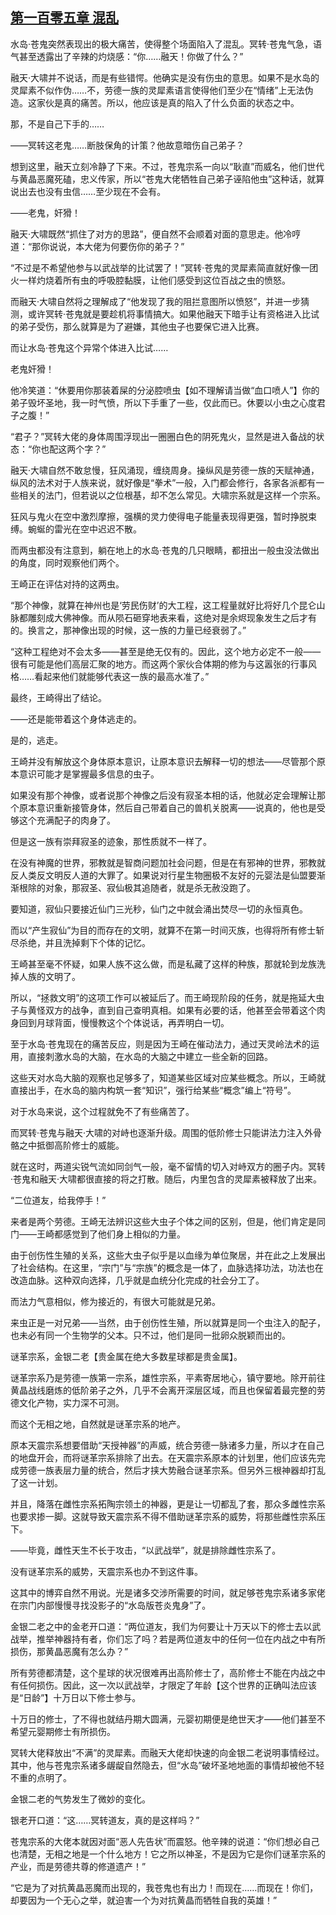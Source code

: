 ## [第一百零五章 混乱](https://www.xxbiquge.com/11_11207/9212093.html)


  水岛·苍鬼突然表现出的极大痛苦，使得整个场面陷入了混乱。冥转·苍鬼气急，语气甚至透露出了辛辣的灼烧感：“你……融天！你做了什么？”

  融天·大啸并不说话，而是有些错愕。他确实是没有伤虫的意思。如果不是水岛的灵犀素不似作伪……不，劳德一族的灵犀素语言使得他们至少在“情绪”上无法伪造。这家伙是真的痛苦。所以，他应该是真的陷入了什么负面的状态之中。

  那，不是自己下手的……

  ——冥转这老鬼……断肢保角的计策？他故意暗伤自己弟子？

  想到这里，融天立刻冷静了下来。不过，苍鬼宗系一向以“耿直”而威名，他们世代与黄晶恶魔死磕，忠义传家，所以“苍鬼大佬牺牲自己弟子诬陷他虫”这种话，就算说出去也没有虫信……至少现在不会有。

  ——老鬼，奸猾！

  融天·大啸既然“抓住了对方的思路”，便自然不会顺着对面的意思走。他冷哼道：“那你说说，本大佬为何要伤你的弟子？”

  “不过是不希望他参与以武战举的比试罢了！”冥转·苍鬼的灵犀素简直就好像一团火一样灼烧着所有虫的呼吸腔黏膜，让他们感受到这位百战之虫的愤怒。

  而融天·大啸自然将之理解成了“他发现了我的阻拦意图所以愤怒”，并进一步猜测，或许冥转·苍鬼就是要趁机将事情搞大。如果他融天下暗手让有资格进入比试的弟子受伤，那么就算是为了避嫌，其他虫子也要保它进入比赛。

  而让水岛·苍鬼这个异常个体进入比试……

  老鬼奸猾！

  他冷笑道：“休要用你那装着屎的分泌腔喷虫【如不理解请当做“血口喷人”】你的弟子毁坏圣地，我一时气愤，所以下手重了一些，仅此而已。休要以小虫之心度君子之腹！”

  “君子？”冥转大佬的身体周围浮现出一圈圈白色的阴死鬼火，显然是进入备战的状态：“你也配这两个字？”

  融天·大啸自然不敢怠慢，狂风涌现，缠绕周身。操纵风是劳德一族的天赋神通，纵风的法术对于人族来说，就好像是“拳术”一般，入门都会修行，各家各派都有一些相关的法门，但若说以之位根基，却不怎么常见。大啸宗系就是这样一个宗系。

  狂风与鬼火在空中激烈摩擦，强横的灵力使得电子能量表现得更强，暂时挣脱束缚。蜿蜒的雷光在空中迟迟不散。

  而两虫都没有注意到，躺在地上的水岛·苍鬼的几只眼睛，都扭出一般虫没法做出的角度，同时观察他们两个。

  王崎正在评估对持的这两虫。

  “那个神像，就算在神州也是‘劳民伤财’的大工程，这工程量就好比将好几个昆仑山脉都雕刻成大佛神像。而从陨石砸穿地表来看，这绝对是余烬现象发生之后才有的。换言之，那神像出现的时候，这一族的力量已经衰弱了。”

  “这种工程绝对不会太多——甚至是绝无仅有的。因此，这个地方必定不一般——很有可能是他们高层汇聚的地方。而这两个家伙合体期的修为与这嚣张的行事风格……看起来他们就能够代表这一族的最高水准了。”

  最终，王崎得出了结论。

  ——还是能带着这个身体逃走的。

  是的，逃走。

  王崎并没有解放这个身体原本意识，让原本意识去解释一切的想法——尽管那个原本意识可能才是掌握最多信息的虫子。

  如果没有那个神像，或者说那个神像之后没有寂圣本相的话，他就必定会理解让那个原本意识重新接管身体，然后自己带着自己的兽机关脱离——说真的，他也是受够这个充满配子的肉身了。

  但是这一族有崇拜寂圣的迹象，那性质就不一样了。

  在没有神魔的世界，邪教就是智商问题加社会问题，但是在有邪神的世界，邪教就反人类反文明反人道的大罪了。如果说对行星生物圈极不友好的元婴法是仙盟要渐渐根除的对象，那寂圣、寂仙极其追随者，就是杀无赦没跑了。

  要知道，寂仙只要接近仙门三光秒，仙门之中就会涌出焚尽一切的永恒真色。

  而以“产生寂仙”为目的而存在的文明，就算不在第一时间灭族，也得将所有修士斩尽杀绝，并且洗掉剩下个体的记忆。

  王崎甚至毫不怀疑，如果人族不这么做，而是私藏了这样的种族，那就轮到龙族洗掉人族的文明了。

  所以，“拯救文明”的这项工作可以被延后了。而王崎现阶段的任务，就是拖延大虫子与黄怪双方的战争，直到自己查明真相。如果有必要的话，他甚至会带着这个肉身回到月球背面，慢慢教这个个体说话，再弄明白一切。

  至于水岛·苍鬼现在的痛苦反应，则是因为王崎在催动法力，通过天灵岭法术的运用，直接刺激水岛的大脑，在水岛的大脑之中建立一些全新的回路。

  这些天对水岛大脑的观察也足够多了，知道某些区域对应某些概念。所以，王崎就直接出手，在水岛的脑内构筑一套“知识”，强行给某些“概念”编上“符号”。

  对于水岛来说，这个过程就免不了有些痛苦了。

  而冥转·苍鬼与融天·大啸的对峙也逐渐升级。周围的低阶修士只能讲法力注入外骨骼之中抵御高阶修士的威能。

  就在这时，两道尖锐气流如同剑气一般，毫不留情的切入对峙双方的圈子内。冥转·苍鬼和融天·大啸都很直接的将之打散。随后，内里包含的灵犀素被释放了出来。

  “二位道友，给我停手！”

  来者是两个劳德。王崎无法辨识这些大虫子个体之间的区别，但是，他们肯定是同门——王崎都感觉到了他们身上相似的力量。

  由于创伤性生殖的关系，这些大虫子似乎是以血缘为单位聚居，并在此之上发展出了社会结构。在这里，“宗门”与“宗族”的概念是一体了，血脉选择功法，功法也在改造血脉。这种双向选择，几乎就是血统分化完成的社会分工了。

  而法力气意相似，修为接近的，有很大可能就是兄弟。

  来虫正是一对兄弟——当然，由于创伤性生殖，所以就算是同一个虫注入的配子，也未必有同一个生物学的父本。只不过，他们是同一批卵众脱颖而出的。

  谜革宗系，金银二老【贵金属在绝大多数星球都是贵金属】。

  谜革宗系乃是劳德一族第一宗系，雄性宗系，平素寄居地心，镇守要地。除开前往黄晶战线磨炼的低阶弟子之外，几乎不会离开深层区域，而且也保留着最完整的劳德文化产物，实力深不可测。

  而这个无相之地，自然就是谜革宗系的地产。

  原本天震宗系想要借助“天授神器”的声威，统合劳德一脉诸多力量，所以才在自己的地盘开会，而将谜革宗系排除了出去。在天震宗系原本的计划里，他们应该先完成劳德一族表层力量的统合，然后才挟大势融合谜革宗系。但另外三根神器却打乱了这一计划。

  并且，降落在雌性宗系拓陶宗领土的神器，更是让一切都乱了套，那众多雌性宗系也要求掺一脚。这就导致天震宗系不得不借助谜革宗系的威势，将那些雌性宗系压下。

  ——毕竟，雌性天生不长于攻击，“以武战举”，就是排除雌性宗系了。

  没有谜革宗系的威势，天震宗系也办不到这件事。

  这其中的博弈自然不用说。光是诸多交涉所需要的时间，就足够苍鬼宗系诸多家佬在宗门内部慢慢寻找没影子的“水岛版苍炎鬼身”了。

  金银二老之中的金老开口道：“两位道友，我们为何要让十万天以下的修士去以武战举，推举神器持有者，你们忘了吗？若是两位道友中的任何一位在内战之中有所损伤，那黄晶恶魔有怎么办？”

  所有劳德都清楚，这个星球的状况很难再出高阶修士了，高阶修士不能在内战之中有任何损伤。因此，这一次以武战举，才限定了年龄【这个世界的正确叫法应该是“日龄”】十万日以下修士参与。

  十万日的修士，了不得也就结丹期大圆满，元婴初期便是绝世天才——他们甚至不希望元婴期修士有所损伤。

  冥转大佬释放出“不满”的灵犀素。而融天大佬却快速的向金银二老说明事情经过。其中，他与苍鬼宗系诸多龌龊自然隐去，但“水岛”破坏圣地地面的事情却被他不轻不重的点明了。

  金银二老的气势发生了微妙的变化。

  银老开口道：“这……冥转道友，真的是这样吗？”

  苍鬼宗系的大佬本就因对面“恶人先告状”而震怒。他辛辣的说道：“你们想必自己也清楚，无相之地是一个什么地方！它之所以神圣，不是因为它是你们谜革宗系的产业，而是劳德共尊的修道遗产！”

  “它是为了对抗黄晶恶魔而出现的，我苍鬼也有出力！而现在……而现在！你们，却要因为一个无心之举，就迫害一个为对抗黄晶而牺牲自我的英雄！”
